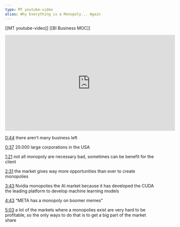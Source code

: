 ```yaml
---
type: MT youtube-video
alias: Why Everything is a Monopoly... Again
---
```

 
[[MT youtube-video]]
[[BI Business MOC]] 

<iframe width="560" height="315" src="https://www.youtube.com/embed/ukUGMPB1PT8?si=7ilqeakbPJFaSHGe" title="YouTube video player" frameborder="0" allow="accelerometer; autoplay; clipboard-write; encrypted-media; gyroscope; picture-in-picture; web-share" referrerpolicy="strict-origin-when-cross-origin" allowfullscreen></iframe>

[0:44](https://www.youtube.com/watch?v=ukUGMPB1PT8&t=44) there aren’t many business left

[0:37](https://www.youtube.com/watch?v=ukUGMPB1PT8&t=37) 20.000 large corporations in the USA

[1:21](https://www.youtube.com/watch?v=ukUGMPB1PT8&t=81) not all monopoly are necessary bad, sometimes can be benefit for the client

[2:31](https://www.youtube.com/watch?v=ukUGMPB1PT8&t=151) the market gives way more opportunities than ever to create monopolies

[3:43](https://www.youtube.com/watch?v=ukUGMPB1PT8&t=223) Nvidia monopolies the AI market because it has developed the CUDA the leading platform to develop machine learning models

[4:43](https://www.youtube.com/watch?v=ukUGMPB1PT8&t=283) “META has a monopoly on boomer memes”

[5:03](https://www.youtube.com/watch?v=ukUGMPB1PT8&t=303) a lot of the markets where a monopolies exist are very hard to be profitable, so the only ways to do that is to get a big part of the market share




